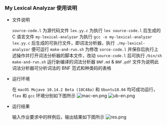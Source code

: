 ### My Lexical Analyzar 使用说明

- 文件说明

  `source-code.l` 为源代码文件
  `lex.yy.c` 为执行 `lex source-code.l` 后生成的 C 语言文件
  `my-lexical-analyzar` 为执行 `gcc -o my-lexical-analyzar lex.yy.c` 后生成的可执行文件，即词法分析器，执行 `./my-lexical-analyzar` 便可运行
  `make-and-run.sh` 为修改 `sorce-code.l` 并保存后执行上述操作并打开词法分析器的脚本文件，改动 `source-code.l` 后可执行 `/bin/sh make-and-run.sh` 运行新编译的词法分析器 
  `BNF.md` & `BNF.pdf` 文件为说明此词法分析器可分析词法的 BNF 范式和种类码的表格

- 运行环境

  在 `macOS Mojave 10.14.2 Beta (18C48a)` 和 `Ubuntu18.04` 均可成功运行，`flex` 和 `gcc` 环境分别如下图所示
  ![mac-en.png](https://i.loli.net/2018/11/28/5bfe810e6712a.png)
  ![ub-en.png](https://i.loli.net/2018/11/28/5bfe810bdb0ec.png)

- 运行结果

  输入作业要求中的样例后，输出结果如下图所示
  ![res.png](https://i.loli.net/2018/11/28/5bfe810e5507f.png)

